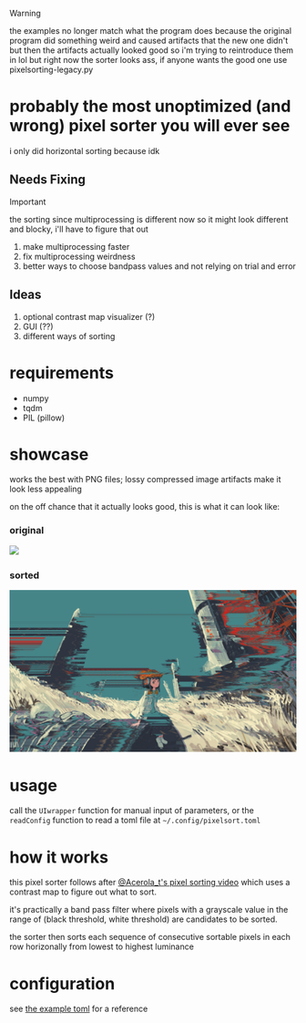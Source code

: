 > [!WARNING]
> the examples no longer match what the program does because the original program did something weird and caused artifacts that the new one didn't but then the artifacts actually looked good so i'm trying to reintroduce them in lol but right now the sorter looks ass, if anyone wants the good one use pixelsorting-legacy.py

# probably the most unoptimized (and wrong) pixel sorter you will ever see
i only did horizontal sorting because idk

## Needs Fixing
> [!IMPORTANT]
> the sorting since multiprocessing is different now so it might look different and blocky, i'll have to figure that out
1. make multiprocessing faster
2. fix multiprocessing weirdness
4. better ways to choose bandpass values and not relying on trial and error

## Ideas
1. optional contrast map visualizer (?)
2. GUI (??)
3. different ways of sorting

# requirements
 - numpy
 - tqdm
 - PIL (pillow)

# showcase
works the best with PNG files; lossy compressed image artifacts make it look less appealing 

on the off chance that it actually looks good, this is what it can look like:

### original
![](https://github.com/oaroki-git/worst-pixel-sorter/blob/main/anime_girl_plus_rockets.png)

### sorted
![](https://github.com/oaroki-git/worst-pixel-sorter/blob/main/rockets_sorted.png)

# usage
call the `UIwrapper` function for manual input of parameters, or the `readConfig` function to read a toml file at `~/.config/pixelsort.toml`

# how it works
this pixel sorter follows after [@Acerola_t's pixel sorting video](https://youtu.be/HMmmBDRy-jE?si=xwhLxhm4TeBg9YvG) which uses a contrast map to figure out what to sort.

it's practically a band pass filter where pixels with a grayscale value in the range of (black threshold, white threshold) are candidates to be sorted.

the sorter then sorts each sequence of consecutive sortable pixels in each row horizonally from lowest to highest luminance

# configuration
see [the example toml](https://github.com/oaroki-git/worst-pixel-sorter/blob/main/pixelsort.toml) for a reference
